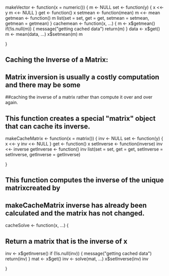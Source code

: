 
makeVector <- function(x = numeric()) {
  m <- NULL
  set <- function(y) {
    x <<- y
    m <<- NULL
  }
  get <- function() x
  setmean <- function(mean) m <<- mean
  getmean <- function() m
  list(set = set, get = get,
       setmean = setmean,
       getmean = getmean)
}
cachemean <- function(x, ...) {
  m <- x$getmean()
  if(!is.null(m)) {
    message("getting cached data")
    return(m)
  }
  data <- x$get()
  m <- mean(data, ...)
  x$setmean(m)
  m
  
}
## Caching the Inverse of a Matrix:
## Matrix inversion is usually a costly computation and there may be some 
##caching the inverse of a matrix rather than compute it over and over again.
## This function creates a special "matrix" object that can cache its inverse.

makeCacheMatrix <- function(x = matrix()) {
  inv <- NULL
set <- function(y) {
  x <<- y
  inv <<- NULL
}
get <- function() x
setInverse <- function(inverse) inv <<- inverse
getInverse <- function() inv
list(set = set,
     get = get,
     setInverse = setInverse,
     getInverse = getInverse)

}

## This function computes the inverse of the unique matrixcreated by 
## makeCacheMatrix inverse has already been calculated and the matrix has not changed.
cacheSolve <- function(x, ...) {
  ## Return a matrix that is the inverse of x
  inv <- x$getInverse()
  if (!is.null(inv)) {
    message("getting cached data")
    return(inv)
  }
  mat <- x$get()
  inv <- solve(mat, ...)
  x$setInverse(inv)
  inv
      
}
